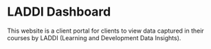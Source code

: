 # LADDI Dashboard

This website is a client portal for clients to view data captured in their courses by LADDI (Learning and Development Data Insights).